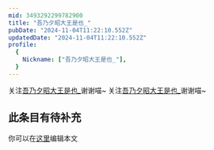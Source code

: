 ```yaml
---
mid: 3493292299782900
title: "吾乃夕昭大王是也_"
pubDate: "2024-11-04T11:22:10.552Z"
updatedDate: "2024-11-04T11:22:10.552Z"
profile:
  {
    Nickname: ["吾乃夕昭大王是也_"],
  }
---
```


关注[吾乃夕昭大王是也_](https://space.bilibili.com/3493292299782900)谢谢喵~ 关注[吾乃夕昭大王是也_](https://space.bilibili.com/3493292299782900)谢谢喵~

## 此条目有待补充
你可以在[这里](https://github.com/Yuhanawa/VTuber.ICU-Content/edit/master/v/吾乃夕昭大王是也_/index.md)编辑本文
